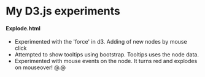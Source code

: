 # My D3.js experiments

#### Explode.html
* Experimented with the 'force' in d3. Adding of new nodes by mouse click
* Attempted to show tooltips using bootstrap. Tooltips uses the node data.
* Experimented with mouse events on the node. It turns red and explodes on mouseover! @.@